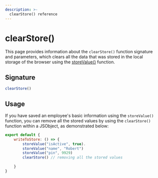 ```yaml
---
description: >-
  clearStore() reference
---
```


# clearStore()

This page provides information about the `clearStore()` function signature and parameters, which clears all the data that was stored in the local storage of the browser using the [storeValue()](/reference/appsmith-framework/widget-actions/store-value) function.


<ZoomImage src="/img/clearStore.png" alt="clearStore()" caption="clearStore()" />



## Signature

```javascript
clearStore()
```

## Usage

If you have saved an employee's basic information using the `storeValue()` function, you can remove all the stored values by using the `clearStore()` function within a JSObject, as demonstrated below:

```js
export default {
    writeToStore: () => {
        storeValue("isActive", true). 
        storeValue("name", "Robert") 
        storeValue("pin", 9929) 
        clearStore() // removing all the stored values
    
    }
}
```